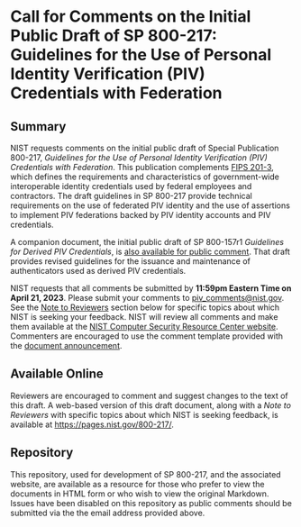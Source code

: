 # Call for Comments on the Initial Public Draft of SP 800-217: Guidelines for the Use of Personal Identity Verification (PIV) Credentials with Federation

## Summary
NIST requests comments on the initial public draft of Special Publication 800-217, _Guidelines for the Use of Personal Identity Verification (PIV) Credentials with Federation_.  This publication complements [FIPS 201-3](https://pages.nist.gov/FIPS201/), which defines the requirements and characteristics of government-wide interoperable identity credentials used by federal employees and contractors. The draft guidelines in SP 800-217 provide technical requirements on the use of federated PIV identity and the use of assertions to implement PIV federations backed by PIV identity accounts and PIV credentials.

A companion document, the initial public draft of SP 800-157r1 _Guidelines for Derived PIV Credentials_, is [also available for public comment](https://pages.nist.gov/800-157r1/).  That draft provides revised guidelines for the issuance and maintenance of authenticators used as derived PIV credentials.

NIST requests that all comments be submitted by __11:59pm Eastern Time on April 21, 2023__. Please submit your comments to <piv_comments@nist.gov>. See the [Note to Reviewers](#ntr) section below for specific topics about which NIST is seeking your feedback. NIST will review all comments and make them available at the [NIST Computer Security Resource Center website](https://csrc.nist.gov/publications/detail/sp/800-217/draft). Commenters are encouraged to use the comment template provided with the [document announcement](https://csrc.nist.gov/publications/detail/sp/800-217/draft).

## Available Online
Reviewers are encouraged to comment and suggest changes to the text of this draft.  A web-based version of this draft document, along with a _Note to Reviewers_ with specific topics about which NIST is seeking feedback, is available at https://pages.nist.gov/800-217/.

## Repository
This repository, used for development of SP 800-217, and the associated website, are available as a resource for those who prefer to view the documents in HTML form or who wish to view the original Markdown. Issues have been disabled on this repository as public comments should be submitted via the the email address provided above.